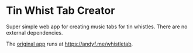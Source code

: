 # Tin Whist Tab Creator

Super simple web app for creating music tabs for tin whistles. There are no external dependencies.

The [original app](https://github.com/caerphoto/whistletab) runs at <https://andyf.me/whistletab>.
